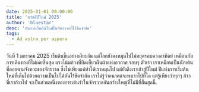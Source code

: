 ```yaml
---
date: 2025-01-01 00:00:00
title: 'สวัสดีปีใหม่ 2025'
author: 'bluestar'
desc: 'กับการเริ่มต้นใหม่ในจักรวาลที่ไร้ขีดจำกัด'
tags:
  - Ad astra per aspera
---
```


<p lang="th">
  วันที่ 1 มกราคม 2025 เริ่มต้นขึ้นอย่างเงียบงัน แต่โลกยังคงหมุนไปไม่หยุดรอบดวงอาทิตย์ เหมือนกับการเดินทางที่ไม่เคยสิ้นสุด
  แรงโน้มถ่วงที่บิดเบี้ยวผืนผ้าแห่งอวกาศ รอบๆ ตัวเรา เราเหมือนเป็นนักเต้นที่ลอยตามจังหวะของจักรวาล ซึ่งไม่เพียงแค่ทำให้เราหมุนไป แต่ยังดึงเราเข้าสู่ปีใหม่ ปีแห่งการเริ่มต้นใหม่ที่เต็มไปด้วยความเป็นไปได้อันไร้ขีดจำกัด
  เราไม่รู้ว่าอนาคตจะพาเราไปที่ใด แต่รู้เพียงว่าทุกๆ ก้าวที่เราก้าวไป จะเป็นส่วนหนึ่งของการเต้นรำในจักรวาลอันกว้างใหญ่ที่ไม่มีที่สิ้นสุดนี้.
</p>
